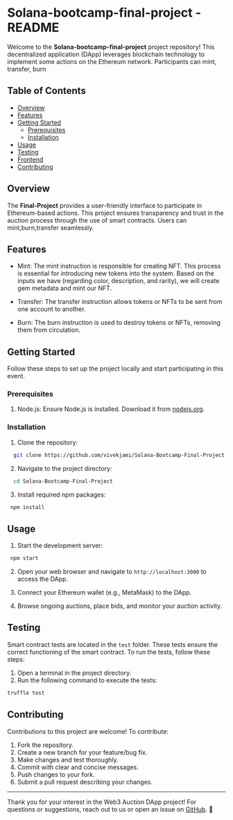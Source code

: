# Solana-bootcamp-final-project - README

Welcome to the **Solana-bootcamp-final-project** project repository! This decentralized application (DApp) leverages blockchain technology to implement some actions on the Ethereum network. Participants can mint, transfer, burn

## Table of Contents

- [Overview](#overview)
- [Features](#features)
- [Getting Started](#getting-started)
  - [Prerequisites](#prerequisites)
  - [Installation](#installation)
- [Usage](#usage)
- [Testing](#testing)
- [Frontend](#frontend)
- [Contributing](#contributing)

## Overview

The **Final-Project** provides a user-friendly interface to participate in Ethereum-based actions. This project ensures transparency and trust in the auction process through the use of smart contracts. Users can mint,burn,transfer seamlessly.

## Features

- Mint: The mint instruction is responsible for creating NFT. This process is essential for introducing new tokens into the system. Based on the inputs we have (regarding color, description, and rarity), we will create gem metadata and mint our NFT.

- Transfer: The transfer instruction allows tokens or NFTs to be sent from one account to another.

- Burn: The burn instruction is used to destroy tokens or NFTs, removing them from circulation.


## Getting Started

Follow these steps to set up the project locally and start participating in this event.

### Prerequisites

1. Node.js: Ensure Node.js is installed. Download it from [nodejs.org](https://nodejs.org/).

### Installation

1. Clone the repository:

```bash
  git clone https://github.com/vivekjami/Solana-Bootcamp-Final-Project.git
```

2. Navigate to the project directory:

```bash
  cd Solana-Bootcamp-Final-Project
```

3. Install required npm packages:

```bash
 npm install
```

## Usage

1. Start the development server:

```bash
 npm start
```

2. Open your web browser and navigate to `http://localhost:3000` to access the DApp.

3. Connect your Ethereum wallet (e.g., MetaMask) to the DApp.

4. Browse ongoing auctions, place bids, and monitor your auction activity.


## Testing

Smart contract tests are located in the `test` folder. These tests ensure the correct functioning of the smart contract. To run the tests, follow these steps:

1. Open a terminal in the project directory.
2. Run the following command to execute the tests:

```bash
truffle test
```


## Contributing

Contributions to this project are welcome! To contribute:

1. Fork the repository.
2. Create a new branch for your feature/bug fix.
3. Make changes and test thoroughly.
4. Commit with clear and concise messages.
5. Push changes to your fork.
6. Submit a pull request describing your changes.



---

Thank you for your interest in the Web3 Auction DApp project! For questions or suggestions, reach out to us or open an issue on [GitHub](https://github.com/vivekjami/Solana-Bootcamp-Final-Project).  🚀
